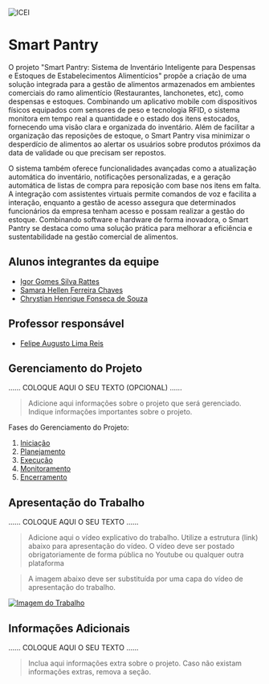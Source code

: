 ![ICEI](images/icei-pucminas.png)

# Smart Pantry

O projeto "Smart Pantry: Sistema de Inventário Inteligente para Despensas e Estoques de Estabelecimentos Alimentícios" propõe a criação de uma solução integrada para a gestão de alimentos armazenados em ambientes comerciais do ramo alimentício (Restaurantes, lanchonetes, etc), como despensas e estoques. Combinando um aplicativo mobile com dispositivos físicos equipados com sensores de peso e tecnologia RFID, o sistema monitora em tempo real a quantidade e o estado dos itens estocados, fornecendo uma visão clara e organizada do inventário. Além de facilitar a organização das reposições de estoque, o Smart Pantry visa minimizar o desperdício de alimentos ao alertar os usuários sobre produtos próximos da data de validade ou que precisam ser repostos.

O sistema também oferece funcionalidades avançadas como a atualização automática do inventário, notificações personalizadas, e a geração automática de listas de compra para reposição com base nos itens em falta. A integração com assistentes virtuais permite comandos de voz e facilita a interação, enquanto a gestão de acesso assegura que determinados funcionários da empresa tenham acesso e possam realizar a gestão do estoque. Combinando software e hardware de forma inovadora, o Smart Pantry se destaca como uma solução prática para melhorar a eficiência e sustentabilidade na gestão comercial de alimentos.

## Alunos integrantes da equipe

* [Igor Gomes Silva Rattes](https://github.com/IgorRattes)
* [Samara Hellen Ferreira Chaves](https://github.com/samarahellen)
* [Chrystian Henrique Fonseca de Souza](https://github.com/ChrysH2000)

## Professor responsável

* [Felipe Augusto Lima Reis](https://github.com/falreis)

## Gerenciamento do Projeto

......  COLOQUE AQUI O SEU TEXTO (OPCIONAL) ......

> Adicione aqui informações sobre o projeto que será gerenciado. 
> Indique informações importantes sobre o projeto.

Fases do Gerenciamento do Projeto:
1. [Iniciação](docs/01-iniciacao)
2. [Planejamento](docs/02-planejamento)
3. [Execução](docs/03-execucao)
4. [Monitoramento](docs/04-monitoramento)
5. [Encerramento](docs/05-encerramento)

## Apresentação do Trabalho

......  COLOQUE AQUI O SEU TEXTO ......

> Adicione aqui o vídeo explicativo do trabalho.
> Utilize a estrutura (link) abaixo para apresentação do vídeo.
> O vídeo deve ser postado obrigatoriamente de forma pública no Youtube ou qualquer outra plataforma 

> A imagem abaixo deve ser substituída por uma capa do vídeo de apresentação do trabalho.

[![Imagem do Trabalho](images/pucminas-video-youtube.jpg)](https://www.youtube.com/watch?v=unq_cZ6NOwk)

## Informações Adicionais

......  COLOQUE AQUI O SEU TEXTO ......

> Inclua aqui informações extra sobre o projeto.
> Caso não existam informações extras, remova a seção.
